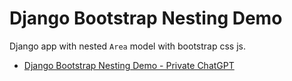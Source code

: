 # Django Bootstrap Nesting Demo

Django app with nested `Area` model with bootstrap css js.

- [Django Bootstrap Nesting Demo - Private ChatGPT](https://chatgpt.com/c/682b3b5f-7e8c-8002-b96f-972780d748dc)
